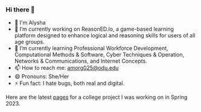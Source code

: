 ### Hi there 👋

- 🚀 I'm Alysha
- 🔭 I’m currently working on ReasonED.Io, a game-based learning platform designed to enhance logical and reasoning skills for users of all age groups.
- 🌱 I’m currently learning Professional Workforce Development, Computational Methods & Software, Cyber Techniques & Operation, Networks & Communications, and Internet Concepts.
- 📫 How to reach me: amorg025@odu.edu
- 😄 Pronouns: She/Her
- ⚡ Fun fact: I hate bugs, both real and digital.

Here are the latest [pages](https://meagherpatrick.github.io/CS350-Wends1/) for a college project I was working on in Spring 2023.
